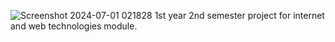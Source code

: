 ![Screenshot 2024-07-01 021828](https://github.com/sandunlak/Bus-scheduling-and-booking-system/assets/138517951/179965fe-64ab-41bc-babf-bdd017b0698f)
1st year 2nd semester project for internet and web technologies module.
